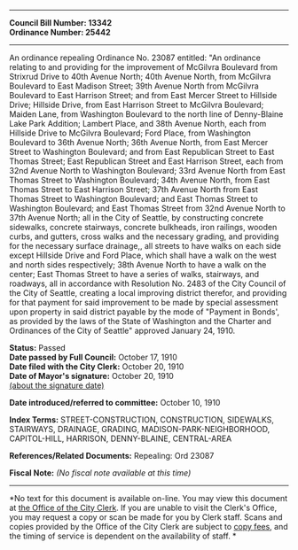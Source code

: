 * * * * *  
  
**Council Bill Number: [](#h0)[](#h2)13342**   
**Ordinance Number: 25442**  
  
* * * * *  
  
An ordinance repealing Ordinance No. 23087 entitled: "An ordinance relating to and providing for the improvement of McGilvra Boulevard from Strixrud Drive to 40th Avenue North; 40th Avenue North, from McGilvra Boulevard to East Madison Street; 39th Avenue North from McGilvra Boulevard to East Harrison Street; and from East Mercer Street to Hillside Drive; Hillside Drive, from East Harrison Street to McGilvra Boulevard; Maiden Lane, from Washington Boulevard to the north line of Denny-Blaine Lake Park Addition; Lambert Place, and 38th Avenue North, each from Hillside Drive to McGilvra Boulevard; Ford Place, from Washington Boulevard to 36th Avenue North; 36th Avenue North, from East Mercer Street to Washington Boulevard; and from East Republican Street to East Thomas Street; East Republican Street and East Harrison Street, each from 32nd Avenue North to Washington Boulevard; 33rd Avenue North from East Thomas Street to Washington Boulevard; 34th Avenue North, from East Thomas Street to East Harrison Street; 37th Avenue North from East Thomas Street to Washington Boulevard; and East Thomas Street to Washington Boulevard; and East Thomas Street from 32nd Avenue North to 37th Avenue North; all in the City of Seattle, by constructing concrete sidewalks, concrete stairways, concrete bulkheads, iron railings, wooden curbs, and gutters, cross walks and the necessary grading, and providing for the necessary surface drainage,, all streets to have walks on each side except Hillside Drive and Ford Place, which shall have a walk on the west and north sides respectively; 38th Avenue North to have a walk on the center; East Thomas Street to have a series of walks, stairways, and roadways, all in accordance with Resolution No. 2483 of the City Council of the City of Seattle, creating a local improving district therefor, and providing for that payment for said improvement to be made by special assessment upon property in said district payable by the mode of "Payment in Bonds', as provided by the laws of the State of Washington and the Charter and Ordinances of the City of Seattle" approved January 24, 1910.  
  
**Status:** Passed   
**Date passed by Full Council:** October 17, 1910   
**Date filed with the City Clerk:** October 20, 1910   
**Date of Mayor's signature:** October 20, 1910   
[(about the signature date)](/~public/approvaldate.htm)   
  
  
**Date introduced/referred to committee:** October 10, 1910   
  
**Index Terms:** STREET-CONSTRUCTION, CONSTRUCTION, SIDEWALKS, STAIRWAYS, DRAINAGE, GRADING, MADISON-PARK-NEIGHBORHOOD, CAPITOL-HILL, HARRISON, DENNY-BLAINE, CENTRAL-AREA  
  
**References/Related Documents:** Repealing: Ord 23087  
  
**Fiscal Note:** *(No fiscal note available at this time)*  
  
* * * * *  
  
*No text for this document is available on-line. You may view this document at [the Office of the City Clerk](http://www.seattle.gov/leg/clerk/contactUs.htm). If you are unable to visit the Clerk's Office, you may request a copy or scan be made for you by Clerk staff. Scans and copies provided by the Office of the City Clerk are subject to [copy fees](http://clerk.seattle.gov/~public/clerkfees.htm), and the timing of service is dependent on the availability of staff. *  
  
  
